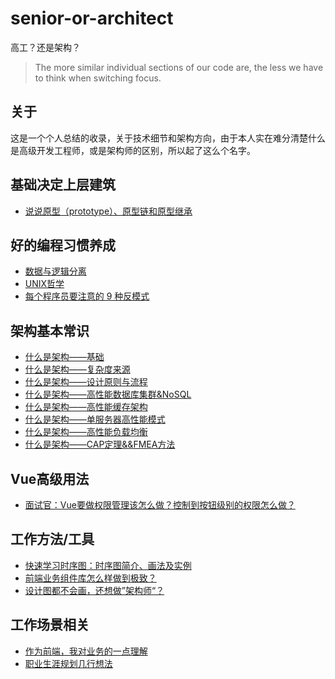 # senior-or-architect

高工？还是架构？

> The more similar individual sections of our code are, the less we have to think when switching focus.

## 关于

这是一个个人总结的收录，关于技术细节和架构方向，由于本人实在难分清楚什么是高级开发工程师，或是架构师的区别，所以起了这么个名字。

## 基础决定上层建筑

* [说说原型（prototype）、原型链和原型继承](https://zhuanlan.zhihu.com/p/35790971)

## 好的编程习惯养成

* [数据与逻辑分离](https://github.com/dumplings/senior-or-architect/issues/1)
* [UNIX哲学](https://github.com/dumplings/senior-or-architect/issues/11)
* [每个程序员要注意的 9 种反模式](https://cloud.tencent.com/developer/article/1190294)

## 架构基本常识

* [什么是架构——基础](https://github.com/dumplings/senior-or-architect/issues/2)
* [什么是架构——复杂度来源](https://github.com/dumplings/senior-or-architect/issues/3)
* [什么是架构——设计原则与流程](https://github.com/dumplings/senior-or-architect/issues/4)
* [什么是架构——高性能数据库集群&NoSQL](https://github.com/dumplings/senior-or-architect/issues/5)
* [什么是架构——高性能缓存架构](https://github.com/dumplings/senior-or-architect/issues/6)
* [什么是架构——单服务器高性能模式](https://github.com/dumplings/senior-or-architect/issues/7)
* [什么是架构——高性能负载均衡](https://github.com/dumplings/senior-or-architect/issues/8)
* [什么是架构——CAP定理&&FMEA方法](https://github.com/dumplings/senior-or-architect/issues/9)

## Vue高级用法

* [面试官：Vue要做权限管理该怎么做？控制到按钮级别的权限怎么做？](https://mp.weixin.qq.com/s/kku7-HJ1UjOUD29fXf446Q)

## 工作方法/工具

* [快速学习时序图：时序图简介、画法及实例](http://www.woshipm.com/ucd/607593.html)
* [前端业务组件库怎么样做到极致？](https://mp.weixin.qq.com/s/SQ3bykEfkuOOF9qB61SKAQ)
* [设计图都不会画，还想做”架构师“？](https://cloud.tencent.com/developer/article/1073501)

## 工作场景相关

* [作为前端，我对业务的一点理解](https://cloud.tencent.com/developer/article/1738688)
* [职业生涯规划几行想法](https://github.com/dumplings/senior-or-architect/issues/10)
